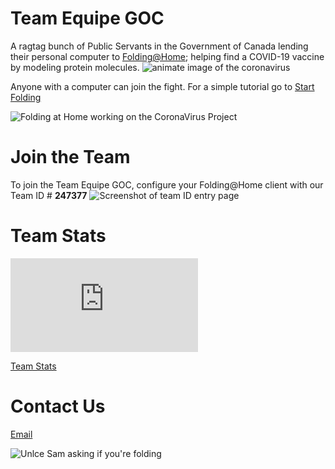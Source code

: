   

# Team Equipe GOC
A ragtag bunch of Public Servants in the Government of Canada lending their personal computer to [Folding@Home](https://foldingathome.org/); helping find a COVID-19 vaccine by modeling protein molecules. 
![animate image of the coronavirus](https://media.giphy.com/media/dVuyBgq2z5gVBkFtDc/source.gif)

Anyone with a computer can join the fight. For a simple tutorial go to [Start Folding](https://foldingathome.org/start-folding/)


![Folding at Home working on the CoronaVirus Project](https://i.imgur.com/5dPmskh.png)


# Join the Team
To join the Team Equipe GOC, configure your Folding@Home client with our Team ID # **247377**
![Screenshot of team ID entry page](https://i.imgur.com/wZLIBRW.png)

# Team Stats
![team stats graph](https://folding.extremeoverclocking.com/graphs/production_day.php?s=&t=247377 "Team Stats ")

[Team Stats](https://stats.foldingathome.org/team/247377)

# Contact Us
[Email](mailto:teamequipegoc@gmail.com)






![Unlce Sam asking if you're folding](https://i.imgur.com/4cdVyaY.png)
